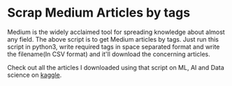 # Scrap Medium Articles by tags

Medium is the widely acclaimed tool for spreading knowledge about almost any field. The above script is to get Medium articles by tags. Just run this script in python3, write required tags in space separated format and write the filename(In CSV format) and it'll download the concerning articles.

Check out all the articles I downloaded using that script on ML, AI and Data science on [kaggle](https://www.kaggle.com/hsankesara/medium-articles).